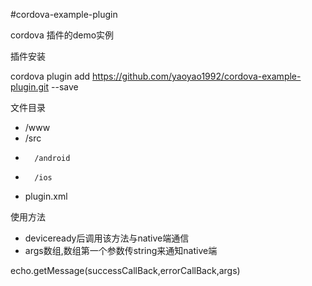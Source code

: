 #cordova-example-plugin


cordova 插件的demo实例

插件安装

cordova plugin add https://github.com/yaoyao1992/cordova-example-plugin.git --save

文件目录

*	/www
*	/src
*		/android
*		/ios
*	plugin.xml

使用方法

* deviceready后调用该方法与native端通信
* args数组,数组第一个参数传string来通知native端

echo.getMessage(successCallBack,errorCallBack,args)




